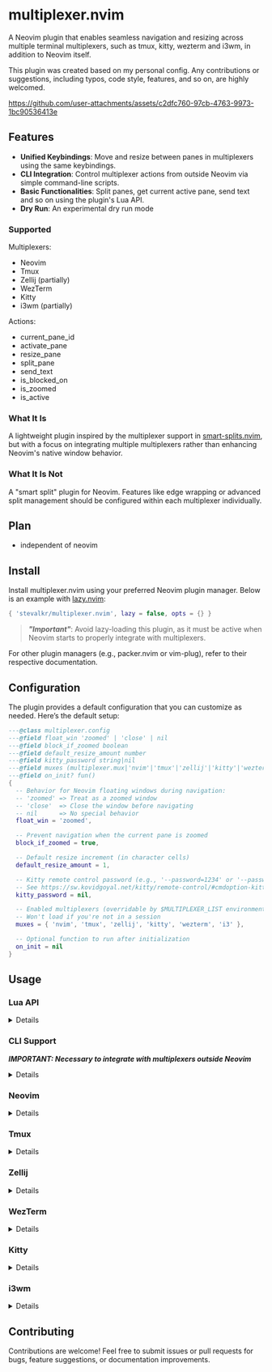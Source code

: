 # multiplexer.nvim

A Neovim plugin that enables seamless navigation and resizing across multiple terminal multiplexers, such as tmux, kitty, wezterm and i3wm, in addition to Neovim itself.

This plugin was created based on my personal config. Any contributions or suggestions, including typos, code style, features, and so on, are highly welcomed.

https://github.com/user-attachments/assets/c2dfc760-97cb-4763-9973-1bc90536413e

## Features

- **Unified Keybindings**: Move and resize between panes in multiplexers using the same keybindings.
- **CLI Integration**: Control multiplexer actions from outside Neovim via simple command-line scripts.
- **Basic Functionalities**: Split panes, get current active pane, send text and so on using the plugin's Lua API.
- **Dry Run**: An experimental dry run mode

### Supported

Multiplexers:
- Neovim
- Tmux
- Zellij (partially)
- WezTerm
- Kitty
- i3wm (partially)

Actions:
- current_pane_id
- activate_pane
- resize_pane
- split_pane
- send_text
- is_blocked_on
- is_zoomed
- is_active

### What It Is

A lightweight plugin inspired by the multiplexer support in [smart-splits.nvim](https://github.com/mrjones2014/smart-splits.nvim), but with a focus on integrating multiple multiplexers rather than enhancing Neovim's native window behavior.

### What It Is Not

A "smart split" plugin for Neovim. Features like edge wrapping or advanced split management should be configured within each multiplexer individually.

## Plan

- independent of neovim

## Install

Install multiplexer.nvim using your preferred Neovim plugin manager. Below is an example with [lazy.nvim](https://github.com/folke/lazy.nvim):

```lua
{ 'stevalkr/multiplexer.nvim', lazy = false, opts = {} }
```

> ***"Important"***: Avoid lazy-loading this plugin, as it must be active when Neovim starts to properly integrate with multiplexers.

For other plugin managers (e.g., packer.nvim or vim-plug), refer to their respective documentation.

## Configuration

The plugin provides a default configuration that you can customize as needed. Here’s the default setup:

```lua
---@class multiplexer.config
---@field float_win 'zoomed' | 'close' | nil
---@field block_if_zoomed boolean
---@field default_resize_amount number
---@field kitty_password string|nil
---@field muxes (multiplexer.mux|'nvim'|'tmux'|'zellij'|'kitty'|'wezterm'|'i3')[]
---@field on_init? fun()
{
  -- Behavior for Neovim floating windows during navigation:
  -- 'zoomed' => Treat as a zoomed window
  -- 'close'  => Close the window before navigating
  -- nil      => No special behavior
  float_win = 'zoomed',

  -- Prevent navigation when the current pane is zoomed
  block_if_zoomed = true,

  -- Default resize increment (in character cells)
  default_resize_amount = 1,

  -- Kitty remote control password (e.g., '--password=1234' or '--password-file=/path/to/file')
  -- See https://sw.kovidgoyal.net/kitty/remote-control/#cmdoption-kitten-password
  kitty_password = nil,

  -- Enabled multiplexers (overridable by $MULTIPLEXER_LIST environment variable)
  -- Won't load if you're not in a session
  muxes = { 'nvim', 'tmux', 'zellij', 'kitty', 'wezterm', 'i3' },

  -- Optional function to run after initialization
  on_init = nil
}
```

## Usage

### Lua API

<details>

```lua
---@class multiplexer.opt
---@field id? string         Target pane id if it's not the current active pane
---@field dry_run? boolean   Experimental dry run mode.

---@param direction 'h' | 'j' | 'k' | 'l'
---@param opt? multiplexer.opt
require('multiplexer').activate_pane(direction, opt)

require('multiplexer').activate_pane_left(opt)
require('multiplexer').activate_pane_down(opt)
require('multiplexer').activate_pane_up(opt)
require('multiplexer').activate_pane_right(opt)

---@param direction 'h' | 'j' | 'k' | 'l'
---@param amount? number     Resize amount (defaults to default_resize_amount)
---@param opt? multiplexer.opt
require('multiplexer').resize_pane(direction, amount, opt)

require('multiplexer').resize_pane_left(amount, opt)
require('multiplexer').resize_pane_down(amount, opt)
require('multiplexer').resize_pane_up(amount, opt)
require('multiplexer').resize_pane_right(amount, opt)

---@type bool
require('multiplexer.mux').is_nvim  -- Is in Neovim session
require('multiplexer.mux').is_tmux  -- Is in Tmux session
require('multiplexer.mux').is_kitty  -- Is in Kitty session
require('multiplexer.mux').is_wezterm  -- Is in WezTerm session
require('multiplexer.mux').is_i3  -- Is in i3 session

---@type multiplexer.mux[]
require('multiplexer.config').muxes

---@class multiplexer.mux
---@field meta multiplexer.meta
---@field current_pane_id fun(opt?: multiplexer.opt): string|nil
---@field activate_pane fun(direction?: direction, opt?: multiplexer.opt)
---@field resize_pane fun(direction: direction, amount: number, opt?: multiplexer.opt)
---@field split_pane fun(direction: direction, opt?: multiplexer.opt)
---@field send_text fun(text: string, opt?: multiplexer.opt)
---@field is_blocked_on fun(direction: direction, opt?: multiplexer.opt): boolean|nil
---@field is_zoomed fun(opt?: multiplexer.opt): boolean|nil
---@field is_active fun(opt?: multiplexer.opt): boolean|nil
---@field on_init? fun()
---@field on_exit? fun()

---@class multiplexer.meta
---@field name string
---@field cmd table
---@field pane_id string
```

For more detailed info, please refer to the source code.

</details>

### CLI Support

***IMPORTANT: Necessary to integrate with multiplexers outside Neovim***

<details>

Save this script in your `$PATH`, e.g., as `multiplexer`. Also available under `scripts/`

```bash
#!/usr/bin/env bash

export MULTIPLEXER=1

get_vim_direction() {
    case $1 in
        left) echo 'h'
        ;;
        down) echo 'j'
        ;;
        up) echo 'k'
        ;;
        right) echo 'l'
        ;;
        *) return 1
        ;;
    esac
}

activate_pane() {
    local dir=$(get_vim_direction "$1")
    if [ -z "$dir" ]; then
        return 1
    fi
    nvim --headless -c ":lua require('multiplexer').activate_pane('$dir')" -c ":qa"
}

resize_pane() {
    local dir=$(get_vim_direction "$1")
    if [ -z "$dir" ]; then
        return 1
    fi
    nvim --headless -c ":lua require('multiplexer').resize_pane('$dir')" -c ":qa"
}

i3() {
    local windowid=$(xdotool getactivewindow)
    local instance=$(xprop -id "$windowid" WM_CLASS | awk -F '"' '{print $2}')
    case "$instance" in
        "org.wezfurlong.wezterm" | "kitty")
        i3-msg mode passthrough_mode && sleep 0.2 && xdotool key --window "$windowid" "$1" Escape
        ;;
        *)
        MULTIPLEXER_LIST="i3" "$2" "$3"
        ;;
    esac
}

main_command="$1"
if [ -z "$main_command" ]; then
    echo "Usage: $0 [activate_pane|resize_pane] [left|down|up|right]"
    exit 1
fi
shift

"$main_command" "$@"
```

Run commands like `multiplexer activate_pane left` or `multiplexer resize_pane right` from your multiplexer configs.

You can also use the experimental dry run mode to integrate with other tools. Note that not all the commands are supported yet.

```bash
eval $(nvim --headless -c ":lua require('multiplexer').activate_pane('$dir', { dry_run = true })" -c ":qa")
```

</details>

### Neovim

<details>

```lua
{
  'stevalkr/multiplexer.nvim',
  lazy = false,
  opts = {
    on_init = function()
      local multiplexer = require('multiplexer')

      vim.keymap.set({ 'n', 'i' }, '<C-h>', multiplexer.activate_pane_left, { desc = 'Activate pane to the left' })
      vim.keymap.set({ 'n', 'i' }, '<C-j>', multiplexer.activate_pane_down, { desc = 'Activate pane below' })
      vim.keymap.set({ 'n', 'i' }, '<C-k>', multiplexer.activate_pane_up, { desc = 'Activate pane above' })
      vim.keymap.set({ 'n', 'i' }, '<C-l>', multiplexer.activate_pane_right, { desc = 'Activate pane to the right' })

      vim.keymap.set({ 'n', 'i' }, '<C-S-h>', multiplexer.resize_pane_left, { desc = 'Resize pane to the left' })
      vim.keymap.set({ 'n', 'i' }, '<C-S-j>', multiplexer.resize_pane_down, { desc = 'Resize pane below' })
      vim.keymap.set({ 'n', 'i' }, '<C-S-k>', multiplexer.resize_pane_up, { desc = 'Resize pane above' })
      vim.keymap.set({ 'n', 'i' }, '<C-S-l>', multiplexer.resize_pane_right, { desc = 'Resize pane to the right' })
    end
  }
}
```

To optimize CLI performance, add this to your `init.lua`:

```lua
if vim.env.MULTIPLEXER then -- You can change this variable in the script above
  require('lazy').setup({
    'stevalkr/multiplexer.nvim',
    lazy = false,
    opts = {}
  })
end
```

</details>

### Tmux

<details>

Integrate with tmux by adding this to `~/.config/tmux/tmux.conf`:

```tmux
## For some key bindings (e.g., Ctrl-Shift-h), you may need to enable extended-keys.
set -s  extended-keys on
set -as terminal-features 'xterm*:extkeys'

## Navigation
bind-key -n C-h if -F '#{@pane-is-vim}' { send-keys C-h } { run-shell 'multiplexer activate_pane left' }
bind-key -n C-j if -F '#{@pane-is-vim}' { send-keys C-j } { run-shell 'multiplexer activate_pane down' }
bind-key -n C-k if -F '#{@pane-is-vim}' { send-keys C-k } { run-shell 'multiplexer activate_pane up' }
bind-key -n C-l if -F '#{@pane-is-vim}' { send-keys C-l } { run-shell 'multiplexer activate_pane right' }

bind-key -T copy-mode-vi C-h if -F '#{@pane-is-vim}' { send-keys C-h } { run-shell 'multiplexer activate_pane left' }
bind-key -T copy-mode-vi C-j if -F '#{@pane-is-vim}' { send-keys C-j } { run-shell 'multiplexer activate_pane down' }
bind-key -T copy-mode-vi C-k if -F '#{@pane-is-vim}' { send-keys C-k } { run-shell 'multiplexer activate_pane up' }
bind-key -T copy-mode-vi C-l if -F '#{@pane-is-vim}' { send-keys C-l } { run-shell 'multiplexer activate_pane right' }

## Resize for WezTerm
bind-key -n C-H if -F '#{@pane-is-vim}' { send-keys C-S-h } { run-shell 'multiplexer resize_pane left' }
bind-key -n C-J if -F '#{@pane-is-vim}' { send-keys C-S-j } { run-shell 'multiplexer resize_pane down' }
bind-key -n C-K if -F '#{@pane-is-vim}' { send-keys C-S-k } { run-shell 'multiplexer resize_pane up' }
bind-key -n C-L if -F '#{@pane-is-vim}' { send-keys C-S-l } { run-shell 'multiplexer resize_pane right' }

bind-key -T copy-mode-vi C-H if -F '#{@pane-is-vim}' { send-keys C-S-h } { run-shell 'multiplexer resize_pane left' }
bind-key -T copy-mode-vi C-J if -F '#{@pane-is-vim}' { send-keys C-S-j } { run-shell 'multiplexer resize_pane down' }
bind-key -T copy-mode-vi C-K if -F '#{@pane-is-vim}' { send-keys C-S-k } { run-shell 'multiplexer resize_pane up' }
bind-key -T copy-mode-vi C-L if -F '#{@pane-is-vim}' { send-keys C-S-l } { run-shell 'multiplexer resize_pane right' }

## Resize for Kitty
bind-key -n C-S-h if -F '#{@pane-is-vim}' { send-keys C-S-h } { run-shell 'multiplexer resize_pane left' }
bind-key -n C-S-j if -F '#{@pane-is-vim}' { send-keys C-S-j } { run-shell 'multiplexer resize_pane down' }
bind-key -n C-S-k if -F '#{@pane-is-vim}' { send-keys C-S-k } { run-shell 'multiplexer resize_pane up' }
bind-key -n C-S-l if -F '#{@pane-is-vim}' { send-keys C-S-l } { run-shell 'multiplexer resize_pane right' }

bind-key -T copy-mode-vi C-S-h if -F '#{@pane-is-vim}' { send-keys C-S-h } { run-shell 'multiplexer resize_pane left' }
bind-key -T copy-mode-vi C-S-j if -F '#{@pane-is-vim}' { send-keys C-S-j } { run-shell 'multiplexer resize_pane down' }
bind-key -T copy-mode-vi C-S-k if -F '#{@pane-is-vim}' { send-keys C-S-k } { run-shell 'multiplexer resize_pane up' }
bind-key -T copy-mode-vi C-S-l if -F '#{@pane-is-vim}' { send-keys C-S-l } { run-shell 'multiplexer resize_pane right' }
```

For automatic detection in shell, add:

bash:
```bash
## ~/.bashrc
__set_user_var() {
    if command -v base64 >/dev/null 2>&1; then
        printf "\033]1337;SetUserVar=%s=%s\007" "$1" "$(echo -n "$2" | base64)"
    fi
}

tmux() {
    local ori_multiplexer_list="$MULTIPLEXER_LIST"
    export MULTIPLEXER_LIST="tmux,$ori_multiplexer_list"
    __set_user_var IS_TMUX true

    command tmux "$@"

    export MULTIPLEXER_LIST="$ori_multiplexer_list"
    __set_user_var IS_TMUX false
}
```

fish:
```fish
## ~/.config/fish/functions/tmux.fish
function tmux
    function __fish_set_user_var
        if type -q base64
            printf "\033]1337;SetUserVar=%s=%s\007" "$argv[1]" (echo -n "$argv[2]" | base64)
        end
    end

    set -l ori_multiplexer_list $MULTIPLEXER_LIST
    set -gx MULTIPLEXER_LIST "tmux,$ori_multiplexer_list"
    __fish_set_user_var IS_TMUX true

    command tmux $argv

    set -gx MULTIPLEXER_LIST $ori_multiplexer_list
    __fish_set_user_var IS_TMUX false
end
```

This plugin depends on environment variables. You might need to manually update related variables (e.g., WEZTERM_UNIX_SOCKET) when attaching to a tmux session in a different terminal emulator instance.

fish:
```fish
## ~/.config/fish/config.fish
if set -q TMUX
    function renew_env --on-event fish_focus_in
        set -l vars_to_sync MULTIPLEXER MULTIPLEXAER_LIST \
            I3SOCK \
            ZELLIJ_PANE_ID ZELLIJ \
            KITTY_WINDOW_ID KITTY_LISTEN_ON KITTY_PID \
            WEZTERM_PANE WEZTERM_UNIX_SOCKET WEZTERM_EXECUTABLE

        for var_name in $vars_to_sync
            set -l tmux_output $(command tmux showenv $var_name 2>/dev/null)
            if test -n "$tmux_output"
                set -l parts $(string split -m 1 '=' -- $tmux_output)

                if test (count $parts) -eq 2
                    set -gx $var_name $parts[2]
                end
            end
        end
    end
end
```

</details>

### Zellij

<details>

Integrate with zellij (partially) by adding this to `~/.config/zellij/config.conf`:

```kdl
keybinds clear-defaults=true {
    shared_except "locked" {
        bind "Ctrl h" { Run "multiplexer" "activate_pane" "left" { in_place true; close_on_exit true; }; }
        bind "Ctrl j" { Run "multiplexer" "activate_pane" "down" { in_place true; close_on_exit true; }; }
        bind "Ctrl k" { Run "multiplexer" "activate_pane" "up" { in_place true; close_on_exit true; }; }
        bind "Ctrl l" { Run "multiplexer" "activate_pane" "right" { in_place true; close_on_exit true; }; }

        bind "Alt h" { Run "multiplexer" "resize_pane" "left" { in_place true; close_on_exit true; }; }
        bind "Alt j" { Run "multiplexer" "resize_pane" "down" { in_place true; close_on_exit true; }; }
        bind "Alt k" { Run "multiplexer" "resize_pane" "up" { in_place true; close_on_exit true; }; }
        bind "Alt l" { Run "multiplexer" "resize_pane" "right" { in_place true; close_on_exit true; }; }
    }
}
```

For automatic detection in shell, add:

bash:
```bash
## ~/.bashrc
__set_user_var() {
    if command -v base64 >/dev/null 2>&1; then
        printf "\033]1337;SetUserVar=%s=%s\007" "$1" "$(echo -n "$2" | base64)"
    fi
}

zellij() {
    local ori_multiplexer_list="$MULTIPLEXER_LIST"
    export MULTIPLEXER_LIST="zellij,$ori_multiplexer_list"
    __set_user_var IS_ZELLIJ true

    command zellij "$@"

    export MULTIPLEXER_LIST="$ori_multiplexer_list"
    __set_user_var IS_ZELLIJ false
}
```

fish:
```fish
## ~/.config/fish/functions/zellij.fish
function zellij
    function __fish_set_user_var
        if type -q base64
            printf "\033]1337;SetUserVar=%s=%s\007" "$argv[1]" (echo -n "$argv[2]" | base64)
        end
    end

    set -l ori_multiplexer_list $MULTIPLEXER_LIST
    set -gx MULTIPLEXER_LIST "zellij,$ori_multiplexer_list"
    __fish_set_user_var IS_ZELLIJ true

    command zellij $argv

    set -gx MULTIPLEXER_LIST $ori_multiplexer_list
    __fish_set_user_var IS_ZELLIJ false
end
```

It is recommended to use [zellij-autolock](https://github.com/fresh2dev/zellij-autolock) or [vim-zellij-navigator](https://github.com/hiasr/vim-zellij-navigator) to automatically switch between Zellij's "Normal" and "Locked" modes. Additionally, please be aware that Zellij’s CLI support is currently limited, and you may encounter screen flashes. Furthermore, not all keybinds are supported by Zellij.

This plugin depends on environment variables. You might need to manually update related variables (e.g., WEZTERM_UNIX_SOCKET) when attaching to a zellij session in a different terminal emulator instance.

</details>

### WezTerm

<details>

Integrate with WezTerm by adding this to `~/.config/wezterm/wezterm.lua`:

```lua
local wezterm = require('wezterm')
local config = wezterm.config_builder()

---@param opts wezterm.key
---@param direction "left" | "down" | "up" | "right"
local activate_pane = function(opts, direction)
  opts.action = wezterm.action_callback(function(win, pane)
    if pane:get_user_vars().IS_NVIM == 'true' or pane:get_user_vars().IS_TMUX == 'true' or pane:get_user_vars().IS_ZELLIJ == 'true' then
      win:perform_action({ SendKey = { key = opts.key, mods = opts.mods } }, pane)
    else
      wezterm.background_child_process({ 'bash', '-ilc', -- For macOS users, use zsh instead
        'multiplexer activate_pane ' .. direction
      })
    end
  end)
  return opts
end

---@param opts wezterm.key
---@param direction "left" | "down" | "up" | "right"
---@param amount? number
local adjust_pane = function(opts, direction, amount)
  opts.action = wezterm.action_callback(function(win, pane)
    if pane:get_user_vars().IS_NVIM == 'true' or pane:get_user_vars().IS_TMUX == 'true' or pane:get_user_vars().IS_ZELLIJ == 'true' then
      win:perform_action({ SendKey = { key = opts.key, mods = opts.mods } }, pane)
    else
      wezterm.background_child_process({ 'bash', '-ilc', -- For macOS users, use zsh instead
        'multiplexer resize_pane ' .. direction
      })
    end
  end)
  return opts
end

config.set_environment_variables = {
  MULTIPLEXER_LIST = 'wezterm,i3'
}
config.keys = {
  activate_pane({ key = 'h', mods = 'CTRL' }, 'left'),
  activate_pane({ key = 'j', mods = 'CTRL' }, 'down'),
  activate_pane({ key = 'k', mods = 'CTRL' }, 'up'),
  activate_pane({ key = 'l', mods = 'CTRL' }, 'right'),

  adjust_pane({ key = 'h', mods = 'CTRL|SHIFT' }, 'left'),
  adjust_pane({ key = 'j', mods = 'CTRL|SHIFT' }, 'down'),
  adjust_pane({ key = 'k', mods = 'CTRL|SHIFT' }, 'up'),
  adjust_pane({ key = 'l', mods = 'CTRL|SHIFT' }, 'right')
}

return config
```

To note, wezterm still has some issues with keybindings. Some keys may not be passed correctly, depending on your operating system or desktop environment.

</details>

### Kitty

<details>

Integrate with Kitty by adding this to `~/.config/kitty/kitty.conf`:

```kitty
allow_remote_control  yes
listen_on             unix:${TEMP}/mykitty     # or unix:@mykitty on Linux
env                   MULTIPLEXER_LIST=kitty,i3

## For macOS users, use zsh instead
map ctrl+h          launch --copy-env --keep-focus --type background bash -ilc "multiplexer activate_pane left"
map ctrl+j          launch --copy-env --keep-focus --type background bash -ilc "multiplexer activate_pane down"
map ctrl+k          launch --copy-env --keep-focus --type background bash -ilc "multiplexer activate_pane up"
map ctrl+l          launch --copy-env --keep-focus --type background bash -ilc "multiplexer activate_pane right"
map ctrl+shift+h    launch --copy-env --keep-focus --type background bash -ilc "multiplexer resize_pane left"
map ctrl+shift+j    launch --copy-env --keep-focus --type background bash -ilc "multiplexer resize_pane down"
map ctrl+shift+k    launch --copy-env --keep-focus --type background bash -ilc "multiplexer resize_pane up"
map ctrl+shift+l    launch --copy-env --keep-focus --type background bash -ilc "multiplexer resize_pane right"

map --when-focus-on "var:IS_NVIM=true or var:IS_TMUX=true or var:IS_ZELLIJ" ctrl+h no_op
map --when-focus-on "var:IS_NVIM=true or var:IS_TMUX=true or var:IS_ZELLIJ" ctrl+j no_op
map --when-focus-on "var:IS_NVIM=true or var:IS_TMUX=true or var:IS_ZELLIJ" ctrl+k no_op
map --when-focus-on "var:IS_NVIM=true or var:IS_TMUX=true or var:IS_ZELLIJ" ctrl+l no_op
map --when-focus-on "var:IS_NVIM=true or var:IS_TMUX=true or var:IS_ZELLIJ" ctrl+shift+h no_op
map --when-focus-on "var:IS_NVIM=true or var:IS_TMUX=true or var:IS_ZELLIJ" ctrl+shift+j no_op
map --when-focus-on "var:IS_NVIM=true or var:IS_TMUX=true or var:IS_ZELLIJ" ctrl+shift+k no_op
map --when-focus-on "var:IS_NVIM=true or var:IS_TMUX=true or var:IS_ZELLIJ" ctrl+shift+l no_op
```

</details>

### i3wm

<details>

Integrate with i3wm by adding this to `~/.config/i3/config`:

```i3
mode "passthrough_mode" {
  bindsym Escape mode "default"
}
bindsym Ctrl+h exec multiplexer i3 Ctrl+h activate_pane left
bindsym Ctrl+j exec multiplexer i3 Ctrl+j activate_pane down
bindsym Ctrl+k exec multiplexer i3 Ctrl+k activate_pane up
bindsym Ctrl+l exec multiplexer i3 Ctrl+l activate_pane right
bindsym Ctrl+Shift+h exec multiplexer i3 Ctrl+Shift+h resize_pane left
bindsym Ctrl+Shift+j exec multiplexer i3 Ctrl+Shift+j resize_pane down
bindsym Ctrl+Shift+k exec multiplexer i3 Ctrl+Shift+k resize_pane up
bindsym Ctrl+Shift+l exec multiplexer i3 Ctrl+Shift+l resize_pane right
```

To note, currently the modifier would be lost after you press the key. Consequently, you can't navigate while holding `<Ctrl>`, but you have to press `<Ctrl+h>` each time.

</details>

## Contributing

Contributions are welcome! Feel free to submit issues or pull requests for bugs, feature suggestions, or documentation improvements.
